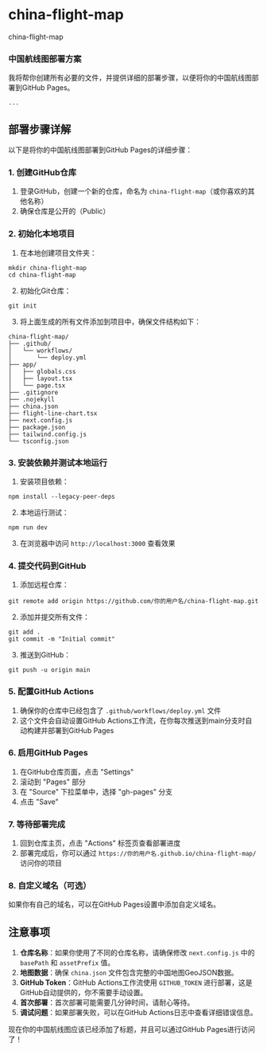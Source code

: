 # china-flight-map
china-flight-map

### 中国航线图部署方案

我将帮你创建所有必要的文件，并提供详细的部署步骤，以便将你的中国航线图部署到GitHub Pages。

```typescriptreact project="flight-line-chart"
...
```

## 部署步骤详解

以下是将你的中国航线图部署到GitHub Pages的详细步骤：

### 1. 创建GitHub仓库

1. 登录GitHub，创建一个新的仓库，命名为 `china-flight-map`（或你喜欢的其他名称）
2. 确保仓库是公开的（Public）


### 2. 初始化本地项目

1. 在本地创建项目文件夹：

```shellscript
mkdir china-flight-map
cd china-flight-map
```


2. 初始化Git仓库：

```shellscript
git init
```


3. 将上面生成的所有文件添加到项目中，确保文件结构如下：

```plaintext
china-flight-map/
├── .github/
│   └── workflows/
│       └── deploy.yml
├── app/
│   ├── globals.css
│   ├── layout.tsx
│   └── page.tsx
├── .gitignore
├── .nojekyll
├── china.json
├── flight-line-chart.tsx
├── next.config.js
├── package.json
├── tailwind.config.js
└── tsconfig.json
```




### 3. 安装依赖并测试本地运行

1. 安装项目依赖：

```shellscript
npm install --legacy-peer-deps
```


2. 本地运行测试：

```shellscript
npm run dev
```


3. 在浏览器中访问 `http://localhost:3000` 查看效果


### 4. 提交代码到GitHub

1. 添加远程仓库：

```shellscript
git remote add origin https://github.com/你的用户名/china-flight-map.git
```


2. 添加并提交所有文件：

```shellscript
git add .
git commit -m "Initial commit"
```


3. 推送到GitHub：

```shellscript
git push -u origin main
```




### 5. 配置GitHub Actions

1. 确保你的仓库中已经包含了 `.github/workflows/deploy.yml` 文件
2. 这个文件会自动设置GitHub Actions工作流，在你每次推送到main分支时自动构建并部署到GitHub Pages


### 6. 启用GitHub Pages

1. 在GitHub仓库页面，点击 "Settings"
2. 滚动到 "Pages" 部分
3. 在 "Source" 下拉菜单中，选择 "gh-pages" 分支
4. 点击 "Save"


### 7. 等待部署完成

1. 回到仓库主页，点击 "Actions" 标签页查看部署进度
2. 部署完成后，你可以通过 `https://你的用户名.github.io/china-flight-map/` 访问你的项目


### 8. 自定义域名（可选）

如果你有自己的域名，可以在GitHub Pages设置中添加自定义域名。

## 注意事项

1. **仓库名称**：如果你使用了不同的仓库名称，请确保修改 `next.config.js` 中的 `basePath` 和 `assetPrefix` 值。
2. **地图数据**：确保 `china.json` 文件包含完整的中国地图GeoJSON数据。
3. **GitHub Token**：GitHub Actions工作流使用 `GITHUB_TOKEN` 进行部署，这是GitHub自动提供的，你不需要手动设置。
4. **首次部署**：首次部署可能需要几分钟时间，请耐心等待。
5. **调试问题**：如果部署失败，可以在GitHub Actions日志中查看详细错误信息。


现在你的中国航线图应该已经添加了标题，并且可以通过GitHub Pages进行访问了！

